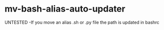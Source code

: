 # mv-bash-alias-auto-updater
UNTESTED -If you move an alias .sh or .py file the path is updated in bashrc
